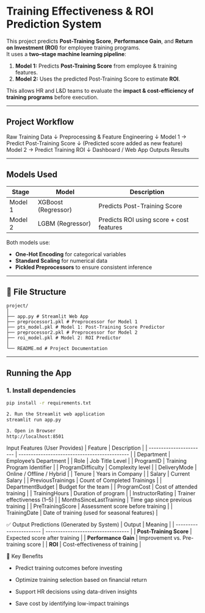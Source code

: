 #  Training Effectiveness & ROI Prediction System

This project predicts **Post-Training Score**, **Performance Gain**, and **Return on Investment (ROI)** for employee training programs.  
It uses a **two–stage machine learning pipeline**:

1. **Model 1:** Predicts **Post-Training Score** from employee & training features.
2. **Model 2:** Uses the predicted Post-Training Score to estimate **ROI**.

This allows HR and L&D teams to evaluate the **impact & cost-efficiency of training programs** before execution.

---

## Project Workflow

Raw Training Data
↓
Preprocessing & Feature Engineering
↓
Model 1 → Predict Post-Training Score
↓ (Predicted score added as new feature)
Model 2 → Predict Training ROI
↓
Dashboard / Web App Outputs Results


---

## Models Used

| Stage | Model | Description |
|------|--------|-------------|
| Model 1 | XGBoost (Regressor) | Predicts Post-Training Score |
| Model 2 | LGBM (Regressor) | Predicts ROI using score + cost features |

Both models use:
- **One-Hot Encoding** for categorical variables  
- **Standard Scaling** for numerical data  
- **Pickled Preprocessors** to ensure consistent inference

---

## 📁 File Structure
```
project/
│
├── app.py # Streamlit Web App
├── preprocessor1.pkl # Preprocessor for Model 1
├── pts_model.pkl # Model 1: Post-Training Score Predictor
├── preprocessor2.pkl # Preprocessor for Model 2
├── roi_model.pkl # Model 2: ROI Predictor
│
└── README.md # Project Documentation
```
---

## Running the App

### 1. Install dependencies
```bash
pip install -r requirements.txt

2. Run the Streamlit web application
streamlit run app.py

3. Open in Browser
http://localhost:8501
```

Input Features (User Provides)
| Feature                 | Description                                   |
| ----------------------- | --------------------------------------------- |
| Department              | Employee’s Department                         |
| Role                    | Job Title Level                               |
| ProgramID               | Training Program Identifier                   |
| ProgramDifficulty       | Complexity level                              |
| DeliveryMode            | Online / Offline / Hybrid                   |
| Tenure                  | Years in Company                              |
| Salary                  | Current Salary                                |
| PreviousTrainings       | Count of Completed Trainings                  |
| DepartmentBudget        | Budget for the team                           |
| ProgramCost             | Cost of attended training                     |
| TrainingHours           | Duration of program                           |
| InstructorRating        | Trainer effectiveness (1–5)                   |
| MonthsSinceLastTraining | Time gap since previous training              |
| PreTrainingScore        | Assessment score before training              |
| TrainingDate            | Date of training (used for seasonal features) |


✅ Output Predictions (Generated by System)
| Output                  | Meaning                            |
| ----------------------- | ---------------------------------- |
| **Post-Training Score** | Expected score after training      |
| **Performance Gain**    | Improvement vs. Pre-training score |
| **ROI**                 | Cost-effectiveness of training     |


🎯 Key Benefits

- Predict training outcomes before investing

- Optimize training selection based on financial return

- Support HR decisions using data-driven insights


- Save cost by identifying low-impact trainings
